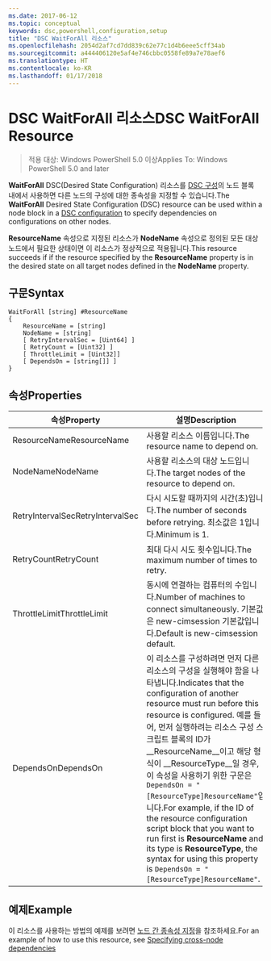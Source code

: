 ```yaml
---
ms.date: 2017-06-12
ms.topic: conceptual
keywords: dsc,powershell,configuration,setup
title: "DSC WaitForAll 리소스"
ms.openlocfilehash: 2054d2af7cd7dd839c62e77c1d4b6eee5cff34ab
ms.sourcegitcommit: a444406120e5af4e746cbbc0558fe89a7e78aef6
ms.translationtype: HT
ms.contentlocale: ko-KR
ms.lasthandoff: 01/17/2018
---
```

# <a name="dsc-waitforall-resource"></a><span data-ttu-id="fd944-103">DSC WaitForAll 리소스</span><span class="sxs-lookup"><span data-stu-id="fd944-103">DSC WaitForAll Resource</span></span>

> <span data-ttu-id="fd944-104">적용 대상: Windows PowerShell 5.0 이상</span><span class="sxs-lookup"><span data-stu-id="fd944-104">Applies To: Windows PowerShell 5.0 and later</span></span>

<span data-ttu-id="fd944-105">**WaitForAll** DSC(Desired State Configuration) 리소스를 [DSC 구성](configurations.md)의 노드 블록 내에서 사용하면 다른 노드의 구성에 대한 종속성을 지정할 수 있습니다.</span><span class="sxs-lookup"><span data-stu-id="fd944-105">The **WaitForAll** Desired State Configuration (DSC) resource can be used within a node block in a [DSC configuration](configurations.md) to specify dependencies on configurations on other nodes.</span></span>

<span data-ttu-id="fd944-106">**ResourceName** 속성으로 지정된 리소스가 **NodeName** 속성으로 정의된 모든 대상 노드에서 필요한 상태이면 이 리소스가 정상적으로 적용됩니다.</span><span class="sxs-lookup"><span data-stu-id="fd944-106">This resource succeeds if if the resource specified by the **ResourceName** property is in the desired state on all target nodes defined in the **NodeName** property.</span></span>


## <a name="syntax"></a><span data-ttu-id="fd944-107">구문</span><span class="sxs-lookup"><span data-stu-id="fd944-107">Syntax</span></span>

```
WaitForAll [string] #ResourceName
{
    ResourceName = [string]
    NodeName = [string]
    [ RetryIntervalSec = [Uint64] ]
    [ RetryCount = [Uint32] ] 
    [ ThrottleLimit = [Uint32]]
    [ DependsOn = [string[]] ]
}
```

## <a name="properties"></a><span data-ttu-id="fd944-108">속성</span><span class="sxs-lookup"><span data-stu-id="fd944-108">Properties</span></span>

|  <span data-ttu-id="fd944-109">속성</span><span class="sxs-lookup"><span data-stu-id="fd944-109">Property</span></span>  |  <span data-ttu-id="fd944-110">설명</span><span class="sxs-lookup"><span data-stu-id="fd944-110">Description</span></span>   | 
|---|---| 
| <span data-ttu-id="fd944-111">ResourceName</span><span class="sxs-lookup"><span data-stu-id="fd944-111">ResourceName</span></span>| <span data-ttu-id="fd944-112">사용할 리소스 이름입니다.</span><span class="sxs-lookup"><span data-stu-id="fd944-112">The resource name to depend on.</span></span>| 
| <span data-ttu-id="fd944-113">NodeName</span><span class="sxs-lookup"><span data-stu-id="fd944-113">NodeName</span></span>| <span data-ttu-id="fd944-114">사용할 리소스의 대상 노드입니다.</span><span class="sxs-lookup"><span data-stu-id="fd944-114">The target nodes of the resource to depend on.</span></span>| 
| <span data-ttu-id="fd944-115">RetryIntervalSec</span><span class="sxs-lookup"><span data-stu-id="fd944-115">RetryIntervalSec</span></span>| <span data-ttu-id="fd944-116">다시 시도할 때까지의 시간(초)입니다.</span><span class="sxs-lookup"><span data-stu-id="fd944-116">The number of seconds before retrying.</span></span> <span data-ttu-id="fd944-117">최소값은 1입니다.</span><span class="sxs-lookup"><span data-stu-id="fd944-117">Minimum is 1.</span></span>| 
| <span data-ttu-id="fd944-118">RetryCount</span><span class="sxs-lookup"><span data-stu-id="fd944-118">RetryCount</span></span>| <span data-ttu-id="fd944-119">최대 다시 시도 횟수입니다.</span><span class="sxs-lookup"><span data-stu-id="fd944-119">The maximum number of times to retry.</span></span>| 
| <span data-ttu-id="fd944-120">ThrottleLimit</span><span class="sxs-lookup"><span data-stu-id="fd944-120">ThrottleLimit</span></span>| <span data-ttu-id="fd944-121">동시에 연결하는 컴퓨터의 수입니다.</span><span class="sxs-lookup"><span data-stu-id="fd944-121">Number of machines to connect simultaneously.</span></span> <span data-ttu-id="fd944-122">기본값은 new-cimsession 기본값입니다.</span><span class="sxs-lookup"><span data-stu-id="fd944-122">Default is new-cimsession default.</span></span>| 
| <span data-ttu-id="fd944-123">DependsOn</span><span class="sxs-lookup"><span data-stu-id="fd944-123">DependsOn</span></span> | <span data-ttu-id="fd944-124">이 리소스를 구성하려면 먼저 다른 리소스의 구성을 실행해야 함을 나타냅니다.</span><span class="sxs-lookup"><span data-stu-id="fd944-124">Indicates that the configuration of another resource must run before this resource is configured.</span></span> <span data-ttu-id="fd944-125">예를 들어, 먼저 실행하려는 리소스 구성 스크립트 블록의 ID가 __ResourceName__이고 해당 형식이 __ResourceType__일 경우, 이 속성을 사용하기 위한 구문은 `DependsOn = "[ResourceType]ResourceName"`입니다.</span><span class="sxs-lookup"><span data-stu-id="fd944-125">For example, if the ID of the resource configuration script block that you want to run first is __ResourceName__ and its type is __ResourceType__, the syntax for using this property is `DependsOn = "[ResourceType]ResourceName"`.</span></span>|


## <a name="example"></a><span data-ttu-id="fd944-126">예제</span><span class="sxs-lookup"><span data-stu-id="fd944-126">Example</span></span>

<span data-ttu-id="fd944-127">이 리소스를 사용하는 방법의 예제를 보려면 [노드 간 종속성 지정](crossNodeDependencies.md)을 참조하세요.</span><span class="sxs-lookup"><span data-stu-id="fd944-127">For an example of how to use this resource, see [Specifying cross-node dependencies](crossNodeDependencies.md)</span></span>

